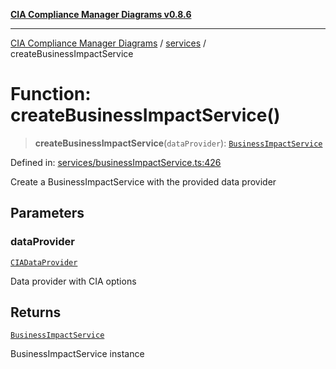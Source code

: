 [**CIA Compliance Manager Diagrams v0.8.6**](../../README.md)

***

[CIA Compliance Manager Diagrams](../../modules.md) / [services](../README.md) / createBusinessImpactService

# Function: createBusinessImpactService()

> **createBusinessImpactService**(`dataProvider`): [`BusinessImpactService`](../classes/BusinessImpactService.md)

Defined in: [services/businessImpactService.ts:426](https://github.com/Hack23/cia-compliance-manager/blob/050a250237d6f621490781dbdf95155919f35aed/src/services/businessImpactService.ts#L426)

Create a BusinessImpactService with the provided data provider

## Parameters

### dataProvider

[`CIADataProvider`](../../types/interfaces/CIADataProvider.md)

Data provider with CIA options

## Returns

[`BusinessImpactService`](../classes/BusinessImpactService.md)

BusinessImpactService instance
